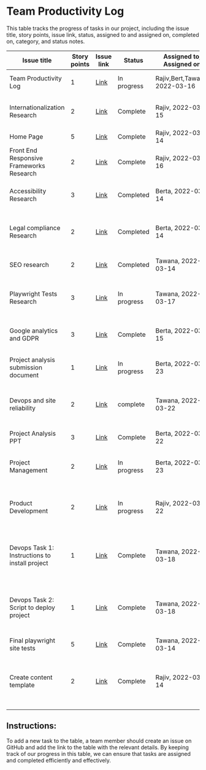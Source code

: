 # Team Productivity Log

This table tracks the progress of tasks in our project, including the issue title, story points, issue link, status, assigned to and assigned on, completed on, category, and status notes.

| Issue title                              | Story points | Issue link                                                            | Status      | Assigned to, Assigned on | Completed on | Category      | Status notes                                             |
|------------------------------------------|--------------|-----------------------------------------------------------------------|-------------|--------------------------|--------------|---------------|----------------------------------------------------------|
| Team Productivity Log                    | 1            | [Link](https://github.com/tawana0518/mywebclass-simulation/issues/11) | In progress   | Rajiv,Bert,Tawana, 2022-03-16        | 2022-03-24   | Documentation | Completed documenting Marked Down File                   |
| Internationalization Research            | 2            | [Link](https://github.com/tawana0518/mywebclass-simulation/issues/3)  | Complete | Rajiv, 2022-03-15        | -            | Research      | Drafted initial version on Internationalization Research |
| Home Page                                | 5            | [Link](https://github.com/tawana0518/mywebclass-simulation/issues/2)  | Complete | Rajiv, 2022-03-14        | -            | Enhancement   | Initial analysis in progress                             |
| Front End Responsive Frameworks Research | 2           | [Link](https://github.com/tawana0518/mywebclass-simulation/issues/13) | Complete       | Rajiv, 2022-03-16         | 2022-03-22           | Research      |  Some minimal improvements we can make in Sprint1                                              |
| Accessibility Research           | 3           | [Link](https://github.com/tawana0518/mywebclass-simulation/issues/4)  | Completed | Berta, 2022-03-14        | 2022-03-22     | Research      | Drafted initial version on Accessibility Research |
| Legal compliance Research           | 2            | [Link](https://github.com/tawana0518/mywebclass-simulation/issues/6)  | Completed | Berta, 2022-03-14        | 2022-03-21     | Research      | Drafted initial version for legal compliance and privacy policy Research |
| SEO research          | 2            | [Link](https://github.com/tawana0518/mywebclass-simulation/issues/5)  | Completed | Tawana, 2022-03-14        | 2022-03-15     | Research      | Researched and draft SEO Research - found in Wiki |
|Playwright Tests Research          | 3           | [Link](https://github.com/tawana0518/mywebclass-simulation/issues/12) | In progress | Tawana, 2022-03-17  | -     | Research    | Continuing research on playwright testing and lighthouse reports |
|Google analytics and GDPR          | 3           | [Link](https://github.com/tawana0518/mywebclass-simulation/issues/9) | Complete | Berta, 2022-03-15  | 2022-03-21    | Research    | Continuing research on google analytics and GDPR |
|Project analysis submission document          | 1          | [Link](https://github.com/tawana0518/mywebclass-simulation/issues/53) | In progress | Berta, 2022-03-23  | -    | Documentation    | Create a doc. with link to wiki, retrospective report, tasks |
|Devops and site reliability         | 2           | [Link](https://github.com/tawana0518/mywebclass-simulation/issues/52) | complete | Tawana, 2022-03-22  |   2022-03-24   | Documentation    | talk about testing with automated tests that can be used to measure site performance |
|Project Analysis PPT          | 3           | [Link](https://github.com/tawana0518/mywebclass-simulation/issues/51) | Complete | Berta, 2022-03-22  |   2022-03-24  | Documentation    | to summarize our agile documentation |
|Project Management         | 2           | [Link](https://github.com/tawana0518/mywebclass-simulation/issues/50) | In progress | Berta, 2022-03-23  |  -       | Documentation    | project task board, method used, issues, productivity log |
|Product Development         | 2           | [Link](https://github.com/tawana0518/mywebclass-simulation/issues/49) | In progress | Rajiv, 2022-03-22  |  2022-03-24      | Documentation    | Includes the research done for internationalization, SEO, Accessibility, google analytics and privacy |
|Devops Task 1: Instructions to install project         | 1           | [Link](https://github.com/tawana0518/mywebclass-simulation/issues/15) | Complete | Tawana, 2022-03-18  |  2022-03-21      | Instructions    | Create easy-to-understand and reliable instructions for installing the project on the developer's Mac |
|Devops Task 2: Script to deploy project       | 1           | [Link](https://github.com/tawana0518/mywebclass-simulation/issues/16) | Complete | Tawana, 2022-03-18  |  2022-03-21      | Instructions    | Instructions and scripts to deploy the project and, if necessary, how to set up the development server  |
|Final playwright site tests          | 5          | [Link](https://github.com/tawana0518/mywebclass-simulation/issues/10) | Complete | Tawana, 2022-03-14  |    2022-03-22  | Testing   | Test the overall webpage |
|Create content template          | 2         | [Link](https://github.com/tawana0518/mywebclass-simulation/issues/7) | Complete | Rajiv, 2022-03-14  |    2022-03-22  | Development   | Create a content template that will serve as a blueprint for creating new pages on the website.  |
## Instructions:
To add a new task to the table, a team member should create an issue on GitHub and add the link to the table with the relevant details. By keeping track of our progress in this table, we can ensure that tasks are assigned and completed efficiently and effectively. 

